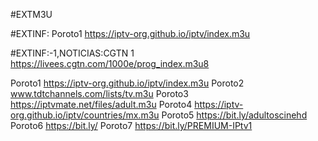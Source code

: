 #EXTM3U

#EXTINF: Poroto1
https://iptv-org.github.io/iptv/index.m3u

#EXTINF:-1,NOTICIAS:CGTN 1
https://livees.cgtn.com/1000e/prog_index.m3u8

Poroto1
https://iptv-org.github.io/iptv/index.m3u
Poroto2
www.tdtchannels.com/lists/tv.m3u
Poroto3
https://iptvmate.net/files/adult.m3u
Poroto4
https://iptv-org.github.io/iptv/countries/mx.m3u
Poroto5
https://bit.ly/adultoscinehd
Poroto6
https://bit.ly/
Poroto7
https://bit.ly/PREMIUM-IPtv1





